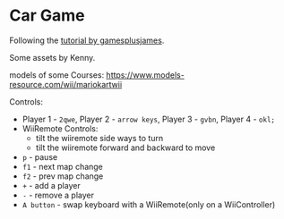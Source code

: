# Car Game

Following the [tutorial by gamesplusjames](https://www.youtube.com/watch?v=cqATTzJmFDY).

Some assets by Kenny.

models of some Courses:
https://www.models-resource.com/wii/mariokartwii

Controls:

- Player 1 - `2qwe`, Player 2 - `arrow keys`, Player 3 - `gvbn`, Player 4 -  `okl;`
- WiiRemote Controls:
	- tilt the wiiremote side ways to turn
	- tilt the wiiremote forward and backward to move
- `p` - pause
- `f1` - next map change
- `f2` - prev map change
- `+` - add a player
- `-` - remove a player
- `A button` - swap keyboard with a WiiRemote(only on a WiiController)